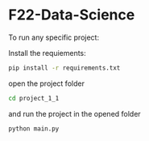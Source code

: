 # F22-Data-Science

To run any specific project:

Install the requiements:

```bash
pip install -r requirements.txt
```

open the project folder

```bash
cd project_1_1
```

and run the project in the opened folder

```bash
python main.py
```
